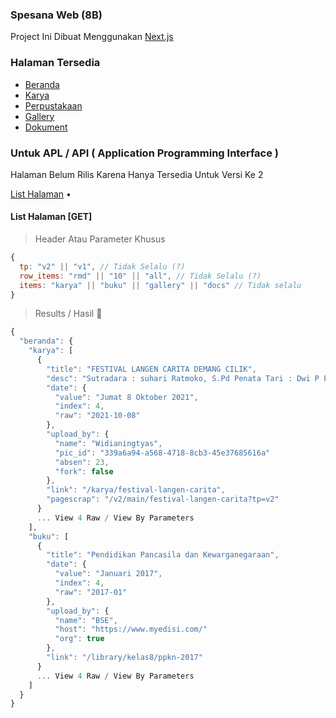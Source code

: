### Spesana Web (8B)

Project Ini Dibuat Menggunakan [Next.js](https://nextjs.org/?utm=spesana.vercel.app?utm_source=spesana.vercel.app)

### Halaman Tersedia
- [Beranda](https://spesana.vercel.app/?utm_sc=readme.md)
- [Karya](https://spesana.vercel.app/karya?utm_sc=readme.md)
- [Perpustakaan](https://spesana.vercel.app/library?utm_sc=readme.md)
- [Gallery](https://spesana.vercel.app/gallery?utm_sc=readme.md)
- [Dokument](https://spesana.vercel.app/docs?utm_sc=readme.md)

### Untuk APL / API ( Application Programming Interface )
Halaman Belum Rilis Karena Hanya Tersedia Untuk Versi Ke 2

[List Halaman](https://github.com/ernestoyoofi/spesana#list-halaman-get) • 

#### List Halaman **[GET]**
> Header Atau Parameter Khusus
```js
{
  tp: "v2" || "v1", // Tidak Selalu (?)
  row_items: "rmd" || "10" || "all", // Tidak Selalu (?)
  items: "karya" || "buku" || "gallery" || "docs" // Tidak selalu
}
```

> Results / Hasil 📂
```js
{
  "beranda": {
    "karya": [
      {
        "title": "FESTIVAL LANGEN CARITA DEMANG CILIK",
        "desc": "Sutradara : suhari Ratmoko, S.Pd Penata Tari : Dwi P Penata busana : Pelangi entertaiment DEMANG CILIK July 1904, Bera ...",
        "date": {
          "value": "Jumat 8 Oktober 2021",
          "index": 4,
          "raw": "2021-10-08"
        },
        "upload_by": {
          "name": "Widianingtyas",
          "pic_id": "339a6a94-a568-4718-8cb3-45e37685616a"
          "absen": 23,
          "fork": false
        },
        "link": "/karya/festival-langen-carita",
        "pagescrap": "/v2/main/festival-langen-carita?tp=v2"
      }
      ... View 4 Raw / View By Parameters
    ],
    "buku": [
      {
        "title": "Pendidikan Pancasila dan Kewarganegaraan",
        "date": {
          "value": "Januari 2017",
          "index": 4,
          "raw": "2017-01"
        },
        "upload_by": {
          "name": "BSE",
          "host": "https://www.myedisi.com/"
          "org": true
        },
        "link": "/library/kelas8/ppkn-2017"
      }
      ... View 4 Raw / View By Parameters
    ]
  }
}
```
